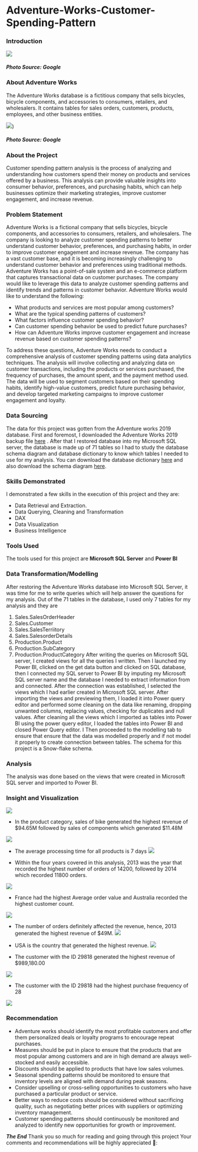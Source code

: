 # Adventure-Works-Customer-Spending-Pattern

### Introduction
![](https://github.com/blessingekwere/Adventure-Works-Customer-Spending-Pattern/blob/main/4440.jpeg)
##### Photo Source: Google

### About Adventure Works
The Adventure Works database is a fictitious company that sells bicycles, bicycle components, and accessories to consumers, retailers, and wholesalers. It contains tables for sales orders, customers, products, employees, and other business entities.

![](https://github.com/blessingekwere/Adventure-Works-Customer-Spending-Pattern/blob/main/New-bikes-chicago.jpeg))
##### Photo Source: Google

### About the Project
Customer spending pattern analysis is the process of analyzing and understanding how customers spend their money on products and services offered by a business. This analysis can provide valuable insights into consumer behavior, preferences, and purchasing habits, which can help businesses optimize their marketing strategies, improve customer engagement, and increase revenue.

### Problem Statement
Adventure Works is a fictional company that sells bicycles, bicycle components, and accessories to consumers, retailers, and wholesalers. The company is looking to analyze customer spending patterns to better understand customer behavior, preferences, and purchasing habits, in order to improve customer engagement and increase revenue. The company has a vast customer base, and it is becoming increasingly challenging to understand customer behavior and preferences using traditional methods. Adventure Works has a point-of-sale system and an e-commerce platform that captures transactional data on customer purchases.
The company would like to leverage this data to analyze customer spending patterns and identify trends and patterns in customer behavior. Adventure Works would like to understand the following:

* What products and services are most popular among customers?
* What are the typical spending patterns of customers?
* What factors influence customer spending behavior?
* Can customer spending behavior be used to predict future purchases?
* How can Adventure Works improve customer engagement and increase revenue based on customer spending patterns?

To address these questions, Adventure Works needs to conduct a comprehensive analysis of customer spending patterns using data analytics techniques. The analysis will involve collecting and analyzing data on customer transactions, including the products or services purchased, the frequency of purchases, the amount spent, and the payment method used. The data will be used to segment customers based on their spending habits, identify high-value customers, predict future purchasing behavior, and develop targeted marketing campaigns to improve customer engagement and loyalty.

### Data Sourcing
The data for this project was gotten from the Adventure works 2019 database. First and foremost, I downloaded the Adventure Works 2019 backup file [here](https://www.youtube.com/redirect?event=video_description&redir_token=QUFFLUhqbTVtbGl1UkFUTHVlaEx2cE1mNmhxa2xTXy1fQXxBQ3Jtc0trUkM3OWNUQ19WcS1Tc1I1QzByV20xeWhuWWxoMnZLZHlQMkVjRkRaSno4cGtudF9iVGl3Z1RMTEk2VmxMVHRqLWlYa25qMjJ3QWtuQkhWV25RZ19Md1lxT2JvRm1kMnI5UDRiRTBDNEh6MUlPOGJUNA&q=https%3A%2F%2Fgithub.com%2Fmicrosoft%2Fsql-server-samples%2Freleases%2Fdownload%2Fadventureworks%2FAdventureWorks2019.bak&v=VpY0Q_kwtIw) . After that I restored database into my Microsoft SQL server, the database is made up of 71 tables so I had to study the database schema diagram and database dictionary to know which tables I needed to use for my analysis. You can download the database dictionary [here](https://www.youtube.com/redirect?event=video_description&redir_token=QUFFLUhqbGxlcHpOY1ZhMEZSdDV5Q3ZIekdoR0tfR3lkQXxBQ3Jtc0tuVWlPc1pQU2JvUnhMdl9NdVhIWVZRYnRiZHZMb0FiN3BFZnczZk03U2tIa0xod2dxSTRIRTl3Vm9zdkJaQTctSVJJRHJXLThOdFZsc19CZ2dCS18yZkQyTDJfN1J2M3hjM2hBWkp4ZzBXUkF3dDA0WQ&q=https%3A%2F%2F1drv.ms%2Fb%2Fs%21AvIjHUSDuSKA-k7NrVlgzRQbynuu&v=AnfWWapSncY) and also download the schema diagram [here](https://www.youtube.com/redirect?event=video_description&redir_token=QUFFLUhqbHRQUDdUTTIwWXZXSW1jUXdaQUtoNldvOVBCUXxBQ3Jtc0ttVWNVYkdCcWMwWGYxQXllM1pGVlNxNm5SVHQ0Ui1IRzdXZWhIVzRaMllTMWtfd0t4ckVFZzZKbEhRQWdxaERNRDMxV2NkX01NRUkwVTc2S294bjNCOTZxYWMzaHc0bXBzWldSdWc4NFZ1RUhia0NBZw&q=https%3A%2F%2F1drv.ms%2Fu%2Fs%21AvIjHUSDuSKA-k2UHQDDxbxvI5io&v=AnfWWapSncY).

### Skills Demonstrated
I demonstrated a few skills in the execution of this project and they are:
* Data Retrieval and Extraction.
* Data Querying, Cleaning and Transformation
* DAX
* Data Visualization
* Business Intelligence

### Tools Used
The tools used for this project are **Microsoft SQL Server** and **Power BI**

### Data Transformation/Modelling
After restoring the Adventure Works database into Microsoft SQL Server, it was time for me to write queries which will help answer the questions for my analysis. Out of the 71 tables in the database, I used only 7 tables for my analysis and they are
1. Sales.SalesOrderHeader
2. Sales.Customer
3. Sales.SalesTerriitory
4. Sales.SalesorderDetails
5. Production.Product
6. Production.SubCategory
7. Production.ProductCategory
After writing the queries on Microsoft SQL server, I created views for all the queries I written.
Then I launched my Power BI, clicked on the get data button and clicked on SQL database, then I connected my SQL server to Power BI by imputing my Microsoft SQL server name and the database I needed to extract information from and connected.
After the connection was established, I selected the views which I had earlier created in Microsoft SQL server.
After importing the views and previewing them, I loaded it into Power query editor and performed some cleaning on the data like renaming, dropping unwanted columns, replacing values, checking for duplicates and null values.
After cleaning all the views which I imported as tables into Power BI using the power query editor, I loaded the tables into Power BI and closed Power Query editor. I Then proceeded to the modelling tab to ensure that ensure that the data was modelled properly and if not model it properly to create connection between tables. The schema for this project is a Snow-flake schema.

### Analysis
The analysis was done based on the views that were created in Microsoft SQL server and imported to Power BI.

### Insight and Visualization

![](https://github.com/blessingekwere/Adventure-Works-Customer-Spending-Pattern/blob/main/Revenue%20By%20Product%20Category.png)

* In the product category, sales of bike generated the highest revenue of $94.65M followed by sales of components which generated $11.48M

![](https://github.com/blessingekwere/Adventure-Works-Customer-Spending-Pattern/blob/main/Average%20Processing%20time%20by%20product%20category.png)

* The average processing time for all products is 7 days
![](https://github.com/blessingekwere/Adventure-Works-Customer-Spending-Pattern/blob/main/Count%20of%20Order%20By%20Year.png)

* Within the four years covered in this analysis, 2013 was the year that recorded the highest number of orders of 14200, followed by 2014 which recorded 11800 orders.

![](https://github.com/blessingekwere/Adventure-Works-Customer-Spending-Pattern/blob/main/Average%20Order%20Value%20and%20Count%20of%20Customer%20by%20Country.png)

* France had the highest Average order value and Australia recorded the highest customer count.

![](https://github.com/blessingekwere/Adventure-Works-Customer-Spending-Pattern/blob/main/Total%20Revenue%20by%20Year.png)

* The number of orders definitely affected the revenue, hence, 2013 generated the highest revenue of $49M.
![](https://github.com/blessingekwere/Adventure-Works-Customer-Spending-Pattern/blob/main/Total%20Revenue%20By%20Country.png)

* USA is the country that generated the highest revenue.
![](https://github.com/blessingekwere/Adventure-Works-Customer-Spending-Pattern/blob/main/Top%205%20Customer%20Id%20by%20Revenue.png)

* The customer with the ID 29818 generated the highest revenue of $989,180.00

![](https://github.com/blessingekwere/Adventure-Works-Customer-Spending-Pattern/blob/main/Purchase%20Frequency%20By%20CustomerID.png)

* The customer with the ID 29818 had the highest purchase frequency of 28

![](https://github.com/blessingekwere/Adventure-Works-Customer-Spending-Pattern/blob/main/customer%20spending%20pattern%202_page-0001.jpg)

### Recommendation
* Adventure works should identify the most profitable customers and offer them personalized deals or loyalty programs to encourage repeat purchases.
* Measures should be put in place to ensure that the products that are most popular among customers and are in high demand are always well-stocked and easily accessible.
* Discounts should be applied to products that have low sales volumes.
* Seasonal spending patterns should be monitored to ensure that inventory levels are aligned with demand during peak seasons.
* Consider upselling or cross-selling opportunities to customers who have purchased a particular product or service.
* Better ways to reduce costs should be considered without sacrificing quality, such as negotiating better prices with suppliers or optimizing inventory management.
* Customer spending patterns should continuously be monitored and analyzed to identify new opportunities for growth or improvement.

***The End***
Thank you so much for reading and going through this project
Your comments and recommendations will be highly appreciated 💖:









